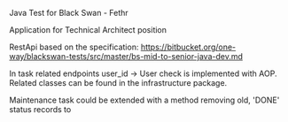 Java Test for Black Swan - Fethr

Application for Technical Architect position

RestApi based on the specification:
https://bitbucket.org/one-way/blackswan-tests/src/master/bs-mid-to-senior-java-dev.md


In task related endpoints user_id -> User check is implemented with AOP.
Related classes can be found in the infrastructure package.

Maintenance task could be extended with a method removing old, 'DONE' status records to 
